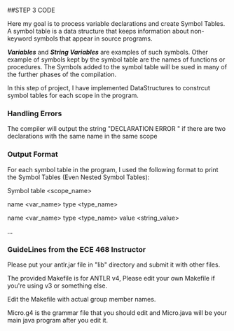 ##STEP 3 CODE

<p> Here my goal is to process variable declarations and create Symbol Tables. A symbol table is a data structure that keeps information about non-keyword symbols that appear in source programs.</p><p> <strong><em>Variables</em></strong> and <strong><em>String Variables</em></strong> are examples of such symbols. Other example of symbols kept by the symbol table are the names of functions or procedures. The Symbols added to the symbol table will be sued in many of the further phases of the compilation.</p>

<p>In this step of project, I have implemented DataStructures to constrcut symbol tables for each scope in the program.</p>


### Handling Errors
<p>The compiler will output the string "DECLARATION ERROR <var_name>" if there are two declarations with the same name in the same scope</p>

### Output Format
<p> For each symbol table in the program, I used the following format to print the Symbol Tables (Even Nested Symbol Tables):</p>
<p>Symbol table &lt;scope_name&gt;</p>
<p>name &lt;var_name&gt; type &lt;type_name&gt;</p>
<p>name &lt;var_name&gt; type &lt;type_name&gt; value &lt;string_value&gt;</p>
<p>...</p>

### GuideLines from the ECE 468 Instructor

Please put your antlr.jar file in "lib" directory 
and submit it with other files.

The provided Makefile is for ANTLR v4,
Please edit your own Makefile if you're using v3 or something else.

Edit the Makefile with actual group member names.

Micro.g4 is the grammar file that you should edit and Micro.java will be your main java program after you edit it. 
